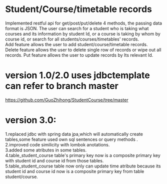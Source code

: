 # Student/Course/timetable records
Implemented restful api for get/post/put/delete 4 methods, the passing data format is JSON. 
The user can search for a student who is taking what courses and its information by student Id, or a course is taking by whom by course id, or search for all students/courses/timetables' records.   
Add feature allows the user to add student/course/timetable records.  
Delete feature allows the user to delete single row of records or wipe out all records. 
Put feature allows the user to update records by Its relevant Id. 

# version 1.0/2.0 uses jdbctemplate can refer to branch master
https://github.com/GuoZhihong/StudentCourse/tree/master  

# version 3.0:  
1.replaced jdbc with spring data jpa,which will automatically create tables,some feature used own sql sentences or query methods .    
2.improved code similicity with lombok anotations.     
3.added some atributes in some tables.      
4.table_student_course table's primary key now is a composite primary key with student id and course id from those tables.     
5.table_student_course table now only can update time atribute because its student id and course id now is a composite primary key from table student/course.



